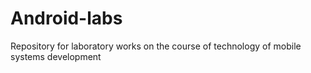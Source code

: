 # Android-labs
Repository for laboratory works on the course of technology of mobile systems development
